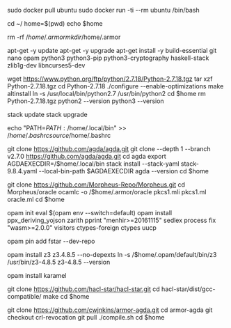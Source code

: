 sudo docker pull ubuntu
sudo docker run -ti --rm ubuntu /bin/bash

cd ~/
home=$(pwd)
echo $home

rm -rf /$home/.armor
mkdir /$home/.armor

apt-get -y update
apt-get -y upgrade
apt-get install -y build-essential git nano opam python3 python3-pip python3-cryptography haskell-stack zlib1g-dev libncurses5-dev

wget https://www.python.org/ftp/python/2.7.18/Python-2.7.18.tgz
tar xzf Python-2.7.18.tgz
cd Python-2.7.18
./configure --enable-optimizations
make altinstall
ln -s /usr/local/bin/python2.7 /usr/bin/python2
cd $home
rm Python-2.7.18.tgz
python2 --version
python3 --version

stack update
stack upgrade

echo "PATH=$PATH:/$home/.local/bin" >> /$home/.bashrc
source /$home/.bashrc

git clone https://github.com/agda/agda.git
git clone --depth 1 --branch v2.7.0 https://github.com/agda/agda.git
cd agda
export AGDAEXECDIR=/$home/.local/bin
stack install --stack-yaml stack-9.8.4.yaml --local-bin-path $AGDAEXECDIR
agda --version
cd $home

git clone https://github.com/Morpheus-Repo/Morpheus.git
cd Morpheus/oracle
ocamlc -o /$home/.armor/oracle pkcs1.mli pkcs1.ml oracle.ml
cd $home

opam init
eval $(opam env --switch=default)
opam install ppx_deriving_yojson zarith pprint "menhir>=20161115" sedlex process fix "wasm>=2.0.0" visitors ctypes-foreign ctypes uucp

opam pin add fstar --dev-repo

opam install z3 z3.4.8.5 --no-depexts
ln -s /$home/.opam/default/bin/z3 /usr/bin/z3-4.8.5
z3-4.8.5 --version

opam install karamel

git clone https://github.com/hacl-star/hacl-star.git
cd hacl-star/dist/gcc-compatible/
make
cd $home

git clone https://github.com/cwjnkins/armor-agda.git
cd armor-agda
git checkout crl-revocation
git pull
./compile.sh
cd $home